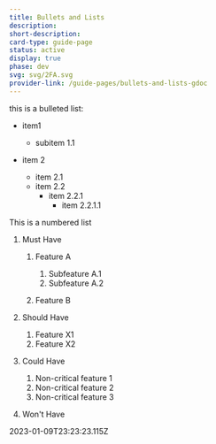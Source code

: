 ```yaml
---
title: Bullets and Lists
description: 
short-description: 
card-type: guide-page
status: active
display: true
phase: dev
svg: svg/2FA.svg
provider-link: /guide-pages/bullets-and-lists-gdoc
---
```

<div class="content-section">
<div class="section-container" markdown="1">

this is a bulleted list:


 - item1
     - subitem 1.1
    
 - item 2
     - item 2.1
     - item 2.2
         - item 2.2.1
             - item 2.2.1.1
            
        
    


This is a numbered list


 1. Must Have
     1. Feature A
         1. Subfeature A.1
         2. Subfeature A.2
        
     2. Feature B
    
 2. Should Have
     1. Feature X1
     2. Feature X2
    
 3. Could Have
     1. Non-critical feature 1
     2. Non-critical feature 2
     3. Non-critical feature 3
    
 4. Won't Have
</div>
</div> 2023-01-09T23:23:23.115Z